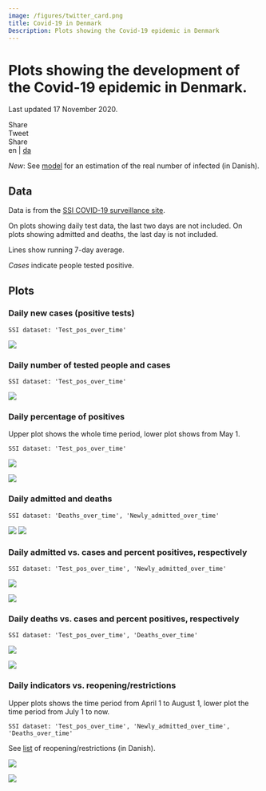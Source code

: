 ```yaml
---
image: /figures/twitter_card.png
title: Covid-19 in Denmark
Description: Plots showing the Covid-19 epidemic in Denmark
---
```


# Plots showing the development of the Covid-19 epidemic in Denmark.

Last updated 17 November 2020.

<div class="likely">
    <div class="facebook">Share</div>
    <div class="twitter">Tweet</div>
    <div class="linkedin">Share</div>
</div>

<div class = "langselector"> en | <a href="https://covid19danmark.dk">da</a> </div>

*New*: See [model](/model.md) for an estimation of the real number of infected (in Danish).

## Data

Data is from the [SSI COVID-19 surveillance site](https://www.ssi.dk/sygdomme-beredskab-og-forskning/sygdomsovervaagning/c/covid19-overvaagning).

On plots showing daily test data, the last two days are not included. On plots showing admitted and deaths, the last day is not included.

Lines show running 7-day average.

*Cases* indicate people tested positive.

## Plots

### Daily new cases (positive tests)

``SSI dataset: 'Test_pos_over_time'``

![](/figures/en_test_pos.png)

### Daily number of tested people and cases

``SSI dataset: 'Test_pos_over_time'``

![](/figures/en_tests.png)

### Daily percentage of positives
Upper plot shows the whole time period, lower plot shows from May 1.

``SSI dataset: 'Test_pos_over_time'``

![](/figures/en_pct_2.png)


![](/figures/en_pct.png)




### Daily admitted and deaths

``SSI dataset: 'Deaths_over_time', 'Newly_admitted_over_time'``

![](/figures/en_hosp.png)
![](/figures/en_deaths.png)

### Daily admitted vs. cases and percent positives, respectively

``SSI dataset: 'Test_pos_over_time', 'Newly_admitted_over_time'``

![](/figures/en_postest_admitted_barplot_2.png)

![](/figures/en_pct_admitted_barplot_2.png)


### Daily deaths vs. cases and percent positives, respectively

``SSI dataset: 'Test_pos_over_time', 'Deaths_over_time'``

![](/figures/en_postest_deaths_barplot_2.png)

![](/figures/en_pct_deaths_barplot_2.png)


### Daily indicators vs. reopening/restrictions
Upper plots shows the time period from April 1 to August 1, lower plot the time period from July 1 to now.

``SSI dataset: 'Test_pos_over_time', 'Newly_admitted_over_time', 'Deaths_over_time'``

See [list](/tiltag.md) of reopening/restrictions (in Danish).

![](/figures/en_tiltag_april.png)

![](/figures/en_tiltag_july.png)
